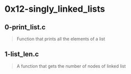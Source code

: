 # 0x12-singly_linked_lists

## 0-print_list.c
> Function that prints all the elements of a list

## 1-list_len.c
> A function that gets the number of nodes of linked list
